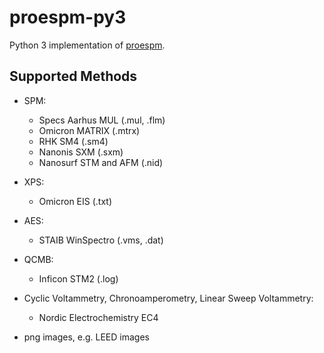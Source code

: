 # proespm-py3

Python 3 implementation of [proespm](https://github.com/n-bock/proespm).

## Supported Methods

- SPM:

  - Specs Aarhus MUL (.mul, .flm)
  - Omicron MATRIX (.mtrx)
  - RHK SM4 (.sm4)
  - Nanonis SXM (.sxm)
  - Nanosurf STM and AFM (.nid)

- XPS:

  - Omicron EIS (.txt)

- AES:

  - STAIB WinSpectro (.vms, .dat)

- QCMB:

  - Inficon STM2 (.log)

- Cyclic Voltammetry, Chronoamperometry, Linear Sweep Voltammetry:

    - Nordic Electrochemistry EC4

- png images, e.g. LEED images
